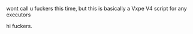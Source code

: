 wont call u fuckers this time, but this is basically a Vxpe V4 script for any executors












hi fuckers.
